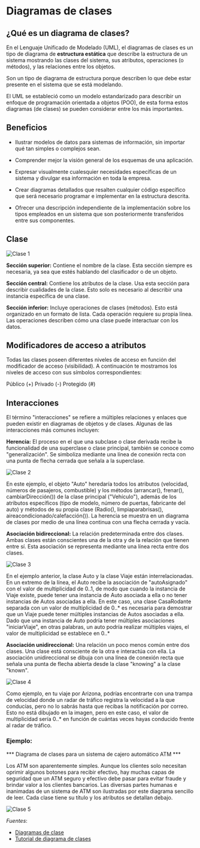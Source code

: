 # Diagramas de clases

## ¿Qué es un diagrama de clases?

En el Lenguaje Unificado de Modelado (UML), el diagramas de clases es un tipo de diagrama de **estructura estática** que describe la estructura de un sistema mostrando las clases del sistema, sus atributos, operaciones (o métodos), y las relaciones entre los objetos.

Son un tipo de diagrama de estructura porque describen lo que debe estar presente en el sistema que se está modelando. 

El UML se estableció como un modelo estandarizado para describir un enfoque de programación orientada a objetos (POO), de esta forma estos diagramas (de clases) se pueden considerar entre los más importantes.

## Beneficios

* Ilustrar modelos de datos para sistemas de información, sin importar qué tan simples o complejos sean.

* Comprender mejor la visión general de los esquemas de una aplicación.

* Expresar visualmente cualesquier necesidades específicas de un sistema y divulgar esa información en toda la empresa.

* Crear diagramas detallados que resalten cualquier código específico que será necesario programar e implementar en la estructura descrita.

* Ofrecer una descripción independiente de la implementación sobre los tipos empleados en un sistema que son posteriormente transferidos entre sus componentes.

## Clase

![Clase 1]()

**Sección superior:** Contiene el nombre de la clase. Esta sección siempre es necesaria, ya sea que estés hablando del clasificador o de un objeto.

**Sección central:** Contiene los atributos de la clase. Usa esta sección para describir cualidades de la clase. Esto solo es necesario al describir una instancia específica de una clase.

**Sección inferior:** Incluye operaciones de clases (métodos). Esto está organizado en un formato de lista. Cada operación requiere su propia línea. Las operaciones describen cómo una clase puede interactuar con los datos.

## Modificadores de acceso a atributos

Todas las clases poseen diferentes niveles de acceso en función del modificador de acceso (visibilidad). A continuación te mostramos los niveles de acceso con sus símbolos correspondientes:

Público (+)
Privado (-)
Protegido (#)

## Interacciones

El término "interacciones" se refiere a múltiples relaciones y enlaces que pueden existir en diagramas de objetos y de clases. Algunas de las interacciones más comunes incluyen:

**Herencia:** El proceso en el que una subclase o clase derivada recibe la funcionalidad de una superclase o clase principal, también se conoce como "generalización". Se simboliza mediante una línea de conexión recta con una punta de flecha cerrada que señala a la superclase.

![Clase 2]()

En este ejemplo, el objeto "Auto" heredaría todos los atributos (velocidad, números de pasajeros, combustible) y los métodos (arrancar(), frenar(), cambiarDirección()) de la clase principal ("Vehículo"), además de los atributos específicos (tipo de modelo, número de puertas, fabricante del auto) y métodos de su propia clase (Radio(), limpiaparabrisas(), aireacondicionado/calefacción()). La herencia se muestra en un diagrama de clases por medio de una línea continua con una flecha cerrada y vacía.

**Asociación bidireccional:** La relación predeterminada entre dos clases. Ambas clases están conscientes una de la otra y de la relación que tienen entre sí. Esta asociación se representa mediante una línea recta entre dos clases.

![Clase 3]()

En el ejemplo anterior, la clase Auto y la clase Viaje están interrelacionadas. En un extremo de la línea, el Auto recibe la asociación de "autoAsignado" con el valor de multiplicidad de 0..1, de modo que cuando la instancia de Viaje existe, puede tener una instancia de Auto asociada a ella o no tener instancias de Autos asociadas a ella. En este caso, una clase CasaRodante separada con un valor de multiplicidad de 0..* es necesaria para demostrar que un Viaje puede tener múltiples instancias de Autos asociadas a ella. Dado que una instancia de Auto podría tener múltiples asociaciones "iniciarViaje", en otras palabras, un auto podría realizar múltiples viajes, el valor de multiplicidad se establece en 0..*

**Asociación unidireccional:** Una relación un poco menos común entre dos clases. Una clase está consciente de la otra e interactúa con ella. La asociación unidireccional se dibuja con una línea de conexión recta que señala una punta de flecha abierta desde la clase "knowing" a la clase "known".

![Clase 4]()

Como ejemplo, en tu viaje por Arizona, podrías encontrarte con una trampa de velocidad donde un radar de tráfico registra la velocidad a la que conducías, pero no lo sabrás hasta que recibas la notificación por correo. Esto no está dibujado en la imagen, pero en este caso, el valor de multiplicidad sería 0..* en función de cuántas veces hayas conducido frente al radar de tráfico.

### Ejemplo:

*** Diagrama de clases para un sistema de cajero automático ATM ***

Los ATM son aparentemente simples. Aunque los clientes solo necesitan oprimir algunos botones para recibir efectivo, hay muchas capas de seguridad que un ATM seguro y efectivo debe pasar para evitar fraude y brindar valor a los clientes bancarios. Las diversas partes humanas e inanimadas de un sistema de ATM son ilustradas por este diagrama sencillo de leer. Cada clase tiene su título y los atributos se detallan debajo. 

![Clase 5]()

*Fuentes*:

* [Diagramas de clase](https://es.wikipedia.org/wiki/Diagrama_de_clases)
* [Tutorial de diagrama de clases](https://www.lucidchart.com/pages/es/tutorial-de-diagrama-de-clases-uml)


